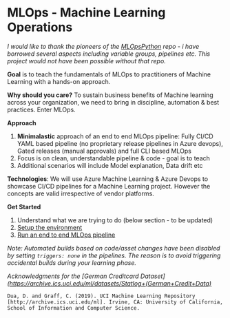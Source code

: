 # MLOps - Machine Learning Operations
_I would like to thank the pioneers of the [MLOpsPython](https://github.com/microsoft/MLOpsPython/) repo - i have borrowed several aspects including variable groups, pipelines etc. This project would not have been possible without that repo._ 

__Goal__ is to teach the fundamentals of MLOps to practitioners of Machine Learning with a hands-on approach.

__Why should you care?__ To sustain business benefits of Machine learning across your organization, we need to bring in discipline, automation & best practices. Enter MLOps.

__Approach__
1. __Minimalastic__ approach of an end to end MLOps pipeline: Fully CI/CD YAML based pipeline (no proprietary release pipelines in Azure devops), Gated releases (manual approvals) and full CLI based MLOps  
2. Focus is on clean, understandable pipeline & code - goal is to teach
3. Additional scenarios will include Model explanation, Data drift etc

__Technologies__: We will use Azure Machine Learning & Azure Devops to showcase CI/CD pipelines for a Machine Learning project. However the concepts are valid irrespective of vendor platforms.

__Get Started__
1. Understand what we are trying to do (below section - to be updated)
2. [Setup the environment](setup/Setup.md)
3. [Run an end to end MLOps pipeline](setup/StartBaseScenario.md)

_Note: Automated builds based on code/asset changes have been disabled by setting `triggers: none` in the pipelines. The reason is to avoid triggering accidental builds during your learning phase._



_Acknowledgments for the [German Creditcard Dataset](https://archive.ics.uci.edu/ml/datasets/Statlog+(German+Credit+Data)_

`Dua, D. and Graff, C. (2019). UCI Machine Learning Repository [http://archive.ics.uci.edu/ml]. Irvine, CA: University of California, School of Information and Computer Science.`

